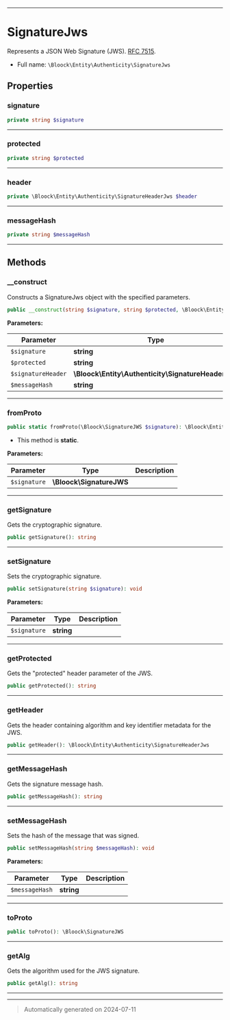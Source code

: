 ***

# SignatureJws

Represents a JSON Web Signature (JWS). [RFC 7515](https://datatracker.ietf.org/doc/html/rfc7515).



* Full name: `\Bloock\Entity\Authenticity\SignatureJws`



## Properties


### signature



```php
private string $signature
```






***

### protected



```php
private string $protected
```






***

### header



```php
private \Bloock\Entity\Authenticity\SignatureHeaderJws $header
```






***

### messageHash



```php
private string $messageHash
```






***

## Methods


### __construct

Constructs a SignatureJws object with the specified parameters.

```php
public __construct(string $signature, string $protected, \Bloock\Entity\Authenticity\SignatureHeaderJws $signatureHeader, string $messageHash): mixed
```








**Parameters:**

| Parameter | Type | Description |
|-----------|------|-------------|
| `$signature` | **string** |  |
| `$protected` | **string** |  |
| `$signatureHeader` | **\Bloock\Entity\Authenticity\SignatureHeaderJws** |  |
| `$messageHash` | **string** |  |





***

### fromProto



```php
public static fromProto(\Bloock\SignatureJWS $signature): \Bloock\Entity\Authenticity\SignatureJws
```



* This method is **static**.




**Parameters:**

| Parameter | Type | Description |
|-----------|------|-------------|
| `$signature` | **\Bloock\SignatureJWS** |  |





***

### getSignature

Gets the cryptographic signature.

```php
public getSignature(): string
```












***

### setSignature

Sets the cryptographic signature.

```php
public setSignature(string $signature): void
```








**Parameters:**

| Parameter | Type | Description |
|-----------|------|-------------|
| `$signature` | **string** |  |





***

### getProtected

Gets the "protected" header parameter of the JWS.

```php
public getProtected(): string
```












***

### getHeader

Gets the header containing algorithm and key identifier metadata for the JWS.

```php
public getHeader(): \Bloock\Entity\Authenticity\SignatureHeaderJws
```












***

### getMessageHash

Gets the signature message hash.

```php
public getMessageHash(): string
```












***

### setMessageHash

Sets the hash of the message that was signed.

```php
public setMessageHash(string $messageHash): void
```








**Parameters:**

| Parameter | Type | Description |
|-----------|------|-------------|
| `$messageHash` | **string** |  |





***

### toProto



```php
public toProto(): \Bloock\SignatureJWS
```












***

### getAlg

Gets the algorithm used for the JWS signature.

```php
public getAlg(): string
```












***


***
> Automatically generated on 2024-07-11

